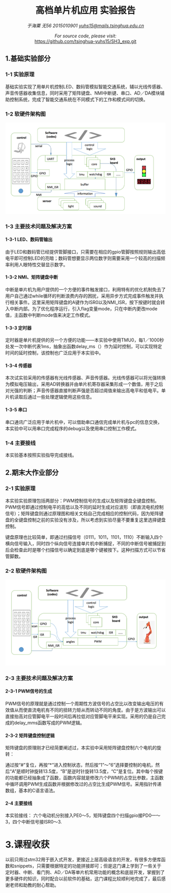 <center>

# 高档单片机应用 实验报告

*于海粟 无56 2015010901 yuhs15@mails.tsinghua.edu.cn*

*For source code, please visit:*		
<https://github.com/tsinghua-yuhs15/SH3_exp.git>

</center>



## 1.基础实验部分
	
### 1-1 实验原理

基础实验实现了用单片机控制LED、数码管模拟智能交通系统，辅以光线传感器、声音传感器收集信息，同时采用了矩阵键盘、NMI中断键、串口、AD／DA模块辅助控制系统，完成了智能交通系统在不同模式下的工作和模式间的切换。

### 1-2 软硬件架构图

![](https://github.com/tsinghua-yuhs15/SH3_exp/blob/master/pics/1.png?raw=true)

### 1-3 主要技术问题及解决方案

#### 1-3-1 LED、数码管输出

由于LED和数码管已经提供管脚接口，只需要在相应的gpio管脚按照规则输出高低电平即可控制LED的亮暗；数码管想要显示两位数字则需要采用一个较高的扫描频率利用人眼特性交替显示数字。

#### 1-3-2 NMI、矩阵键盘中断

中断是单片机为用户提供的一个方便的事件触发接口，利用特有的优化机制免去了用户自己通过while循环的判断浪费内存的困扰，采用异步方式完成事件触发并执行相关事件。这里采用矩阵键盘的A键作为ISR0以及NMI_ISR，按下按键时就会转入中断内部。为了优化程序运行，引入flag变量mode，只在中断内更改mode值，主函数中判断mode值来决定工作模式。

#### 1-3-3 定时器

定时器是单片机提供的另一个方便的功能——本实验中使用TMU0，每1／1000秒处发一次中断代表1ms，抽象出函数delay_ms（）作为延时控制，可以实现特定时间的延时控制，该控制也广泛应用于本实验中。

#### 1-3-4 传感器

本次试实验采用的传感器有光线传感器、声音传感器。光线传感器可以将光强转换为模拟电压输出，采用AD转换器并由单片机寄存器采集形成一个数值，用于之后对光强的判断；声音传感器直接判断声强是否超过阈值来输出高电平和低电平。单片机读取后通过一些处理逻辑使用这些信息。

#### 1-3-5 串口

串口通讯广泛应用于单片机中，可以借助串口通信完成单片机与pc的信息交换，本实验中可以用串口完成程序的debug以及使用串口控制工作模式。

### 1-4 主要接线

本实验基本按照实验指导完成接线。

## 2.期末大作业部分

### 2-1 实验原理

本实验实验原理包括两部分：PWM控制信号的生成以及矩阵键盘全键盘控制。PWM信号即通过控制电平的高低以及不同的延时生成对应波形（即直流电机控制信号）；矩阵键盘则通过原理图和相关文档自己完成相应的控制代码，因为矩阵键盘的全键盘控制之前的实验没有涉及，所以考虑到实验尽量不要重复这里选择键盘控制。

键盘原理也比较简单，即通过扫描信号（0111，1011，1101，1110）不断输入四个横向信号输入，同时四个纵向信号连接单片机中断捕捉，不同的中断信号被捕捉到后会检查此时是哪个扫描信号以确定到底是哪个键被按下。这种扫描方式可以节省管脚数。

### 2-2 软硬件架构图

![](https://github.com/tsinghua-yuhs15/SH3_exp/blob/master/pics/2.png?raw=true)

### 2-3 主要技术问题及解决方案

#### 2-3-1 PWM信号的生成

PWM信号的原理就是通过控制一个周期性方波信号的占空比以改变输出电压的有效值从而使直流电机有不同的扭转力矩从而转动不同的角度。由于是方波输出可以直接抬高对应管脚电平一段时间后再拉低对应管脚电平来实现。采用的仍是自己完成的delay_mms函数写成的PWM逻辑。

#### 2-3-2 矩阵键盘控制逻辑

矩阵键盘的原理刚才已经简要阐述过，本实验中采用矩阵键盘控制六个电机的旋转：

通过按“#”复位，再按“*”进入控制状态，然后按“1”～“6”选择要控制的电机，然后“A”是顺时钟旋转13.5度，“B”是逆时针旋转13.5度，“C”是复位。其中每个按键的功能都已经抽象成了函数，函数内容就是修改六个PWM的占空比参数，主函数中循环调用PWM生成函数并根据修改过的占空比生成PWM信号。采用指针传递数组，基本的C语言语法。

#### 2-4 主要接线

本实验接线：
六个电动机分别接入PE0～5，矩阵键盘四个扫描gpio接PD0—～3，四个中断信号接ISR0～3.

# 3.课程收获

以前只用过stm32用于嵌入式开发，更接近上层高级语言的开发，有很多方便库函数和snippets，只需要根据特定的功能拼接即可；但是这门课上学到了一些关于定时器、中断、看门狗、AD／DA等单片机常用功能的概念和底层开发，掌握到了更多硬件的知识，同时配合以前软件的基础，这门课程比较顺利地完成了，最后感谢老师和助教的耐心帮助。
